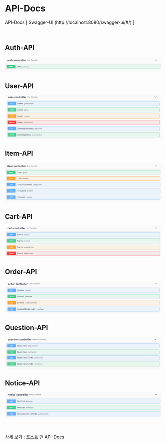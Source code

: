 # API-Docs

API-Docs [ Swagger-UI (http://localhost:8080/swagger-ui/#/) ]

<br>

**Auth-API**
---
<img src="/readme_ref/API-Docs/AuthController.png" title="AuthAPI" alt="AuthAPI"></img><br/>

**User-API**
---
<img src="/readme_ref/API-Docs/UserController.png" title="UserAPI" alt="UserAPI"></img><br/>

**Item-API**
---
<img src="/readme_ref/API-Docs/ItemController.png" title="ItemAPI" alt="ItemAPI"></img><br/>

**Cart-API**
---
<img src="/readme_ref/API-Docs/CartController.png" title="CartAPI" alt="CartAPI"></img><br/>

**Order-API**
---
<img src="/readme_ref/API-Docs/OrderController.png" title="OrderAPI" alt="OrderAPI"></img><br/>

**Question-API**
---
<img src="/readme_ref/API-Docs/QuestionController.png" title="QuestionAPI" alt="QuestionAPI"></img><br/>

**Notice-API**
---
<img src="/readme_ref/API-Docs/NoticeController.png" title="NoticeAPI" alt="NoticeAPI"></img><br/>

<br>

상세 보기 : [포스트 맨 API-Docs](https://documenter.getpostman.com/view/9222105/UUxujqJk)